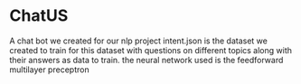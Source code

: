 # ChatUS
A chat bot we created for our nlp project
intent.json is the dataset we created to train for this dataset with questions on different topics along with their answers as data to train.
the neural network used is the feedforward multilayer preceptron
